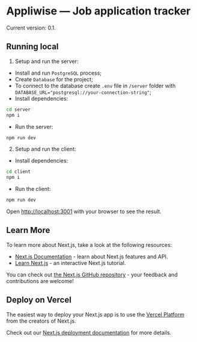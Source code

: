 # Appliwise — Job application tracker
Current version: 0.1.

## Running local

1. Setup and run the server:

- Install and run `PostgreSQL` process;
- Create `Database` for the project;
- To connect to the database create `.env` file in `/server` folder with `DATABASE_URL="postgresql://your-connection-string"`;
- Install dependencies:
```bash
cd server
npm i
```
- Run the server:
```bash
npm run dev
```

2. Setup and run the client:
- Install dependencies:
```bash
cd client
npm i
```
- Run the client:
```bash
npm run dev
```


Open [http://localhost:3001](http://localhost:3001) with your browser to see the result.

## Learn More

To learn more about Next.js, take a look at the following resources:

- [Next.js Documentation](https://nextjs.org/docs) - learn about Next.js features and API.
- [Learn Next.js](https://nextjs.org/learn) - an interactive Next.js tutorial.

You can check out [the Next.js GitHub repository](https://github.com/vercel/next.js/) - your feedback and contributions are welcome!

## Deploy on Vercel

The easiest way to deploy your Next.js app is to use the [Vercel Platform](https://vercel.com/new?utm_medium=default-template&filter=next.js&utm_source=create-next-app&utm_campaign=create-next-app-readme) from the creators of Next.js.

Check out our [Next.js deployment documentation](https://nextjs.org/docs/deployment) for more details.
